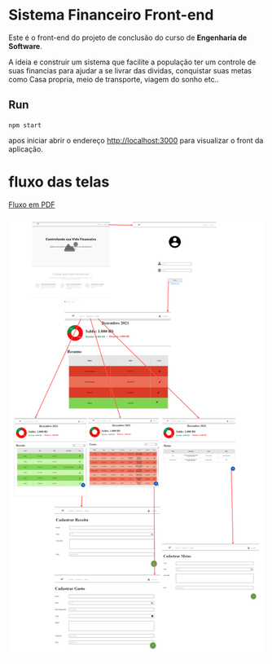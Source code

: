 # Sistema Financeiro Front-end

Este é o front-end do projeto de conclusão do curso de **Engenharia de Software**.

A ideia e construir um sistema que facilite a população ter um controle de suas financias para ajudar a se livrar das dividas, conquistar suas metas como Casa propria, meio de transporte, viagem do sonho etc..

## Run


``npm start``

apos iniciar abrir o endereço [http://localhost:3000](http://localhost:3000) para visualizar o front da aplicação. 

# fluxo das telas

[Fluxo em PDF](./resource/telas/fluxodetelas.pdf)

<img src="./resource/telas/fluxodetelas.png"/>
